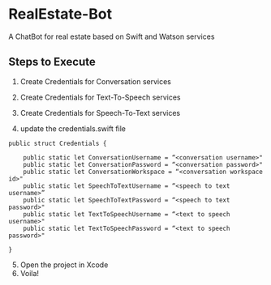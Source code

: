 # RealEstate-Bot
A ChatBot for real estate based on Swift and Watson services






## Steps to Execute

1. Create Credentials for Conversation services
2. Create Credentials for Text-To-Speech services
3. Create Credentials for Speech-To-Text services

4. update the credentials.swift file

```
public struct Credentials {
    
    public static let ConversationUsername = “<conversation username>"
    public static let ConversationPassword = “<conversation password>"
    public static let ConversationWorkspace = “<conversation workspace id>"
    public static let SpeechToTextUsername = “<speech to text username>”
    public static let SpeechToTextPassword = “<speech to text password>"
    public static let TextToSpeechUsername = “<text to speech username>"
    public static let TextToSpeechPassword = “<text to speech password>"

}

```

5. Open the project in Xcode
6. Voila!
